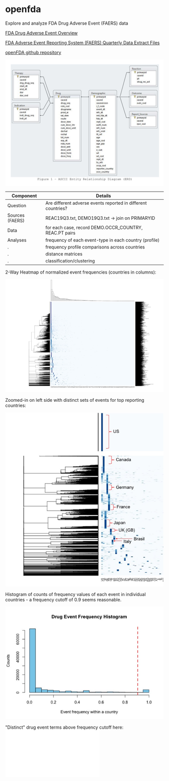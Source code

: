 # openfda

Explore and analyze FDA Drug Adverse Event (FAERS) data

[FDA Drug Adverse Event Overview](https://open.fda.gov/apis/drug/event/)

[FDA Adverse Event Reporting System (FAERS) Quarterly Data Extract Files](https://fis.fda.gov/extensions/FPD-QDE-FAERS/FPD-QDE-FAERS.html)

[openFDA github repository](https://github.com/FDA/openfda/)


![FAERS ascii ERD](faers-ascii-ERD.jpg)



Component | Details
------------ | -------------
Question | Are different adverse events reported in different countries?
Sources (FAERS) | REAC19Q3.txt, DEMO19Q3.txt -> join on PRIMARYID
Data	   | for each case, record DEMO.OCCR_COUNTRY, REAC.PT pairs
Analyses | frequency of each event-type in each country (profile)
 .  | frequency profile comparisons across countries
 .  | distance matrices
 .  | classification/clustering


2-Way Heatmap of normalized event frequencies (countries in columns):

![event-country-heatmap](event-country-heatmap-rownorm-small.jpg)


Zoomed-in on left side with distinct sets of events for top reporting countries: 

![event-country-heatmap](event-country-heatmap-rownorm-zoom.jpg)

Histogram of counts of frequency values of each event in individual countries - a frequency cutoff of 0.9 seems reasonable.

![event-frequency-histogram](event-freq-hist.jpg)

"Distinct" drug event terms above frequency cutoff here:  ![event-distinct-top](events-distinct-top.txt)

